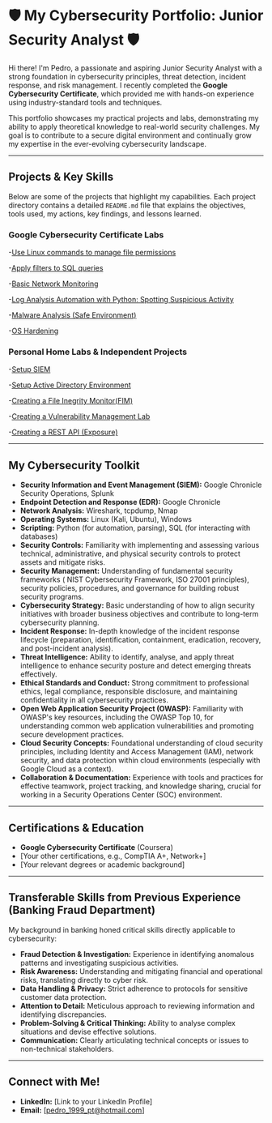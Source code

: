 # 🛡️ My Cybersecurity Portfolio: Junior Security Analyst 🛡️

Hi there! I'm Pedro, a passionate and aspiring Junior Security Analyst with a strong foundation in cybersecurity principles, threat detection, incident response, and risk management. I recently completed the **Google Cybersecurity Certificate**, which provided me with hands-on experience using industry-standard tools and techniques.

This portfolio showcases my practical projects and labs, demonstrating my ability to apply theoretical knowledge to real-world security challenges. My goal is to contribute to a secure digital environment and continually grow my expertise in the ever-evolving cybersecurity landscape.

---

## **Projects & Key Skills**

Below are some of the projects that highlight my capabilities. Each project directory contains a detailed `README.md` file that explains the objectives, tools used, my actions, key findings, and lessons learned.

### **Google Cybersecurity Certificate Labs**

-[Use Linux commands to manage file permissions](https://github.com/pedroTrvs99/Use_Linux_commands_to_manage_file_permissions/tree/main)

-[Apply filters to SQL queries](https://github.com/pedroTrvs99/Apply-filters-to-SQL-queries/blob/main/README.md)

-[Basic Network Monitoring](https://github.com/pedroTrvs99/Basic-Network-Monitoring-Deploying-an-Intrusion-Detection-System-IDS-/blob/main/README.md)

-[Log Analysis Automation with Python: Spotting Suspicious Activity](https://github.com/pedroTrvs99/Log-Analysis-Automation-with-Python-Spotting-Suspicious-Activity/edit/main/README.md)

-[Malware Analysis (Safe Environment)](https://github.com/pedroTrvs99/Basic-Malware-Analysis-Unpacking-a-Suspicious-File-in-a-Safe-Lab)

-[OS Hardening](https://github.com/pedroTrvs99/OS-Hardening-Strengthening-a-Linux-System-s-Defences/edit/main/README.md)


### **Personal Home Labs & Independent Projects**
-[Setup SIEM](https://github.com/pedroTrvs99/Use_Linux_commands_to_manage_file_permissions/tree/main)

-[Setup Active Directory Environment](https://github.com/pedroTrvs99/Apply-filters-to-SQL-queries/blob/main/README.md)

-[Creating a File Inegrity Monitor(FIM)](https://github.com/pedroTrvs99/Basic-Network-Monitoring-Deploying-an-Intrusion-Detection-System-IDS-/blob/main/README.md)

-[Creating a Vulnerability Management Lab](https://github.com/pedroTrvs99/Log-Analysis-Automation-with-Python-Spotting-Suspicious-Activity/edit/main/README.md)

-[Creating a REST API (Exposure)](https://github.com/pedroTrvs99/Basic-Malware-Analysis-Unpacking-a-Suspicious-File-in-a-Safe-Lab)

---

## **My Cybersecurity Toolkit**

* **Security Information and Event Management (SIEM):** Google Chronicle Security Operations, Splunk
* **Endpoint Detection and Response (EDR):** Google Chronicle
* **Network Analysis:** Wireshark, tcpdump, Nmap
* **Operating Systems:** Linux (Kali, Ubuntu), Windows
* **Scripting:** Python (for automation, parsing), SQL (for interacting with databases)
* **Security Controls:** Familiarity with implementing and assessing various technical, administrative, and physical security controls to protect assets and mitigate risks.
* **Security Management:** Understanding of fundamental security frameworks ( NIST Cybersecurity Framework, ISO 27001 principles), security policies, procedures, and governance for building robust security programs.
* **Cybersecurity Strategy:** Basic understanding of how to align security initiatives with broader business objectives and contribute to long-term cybersecurity planning.
* **Incident Response:** In-depth knowledge of the incident response lifecycle (preparation, identification, containment, eradication, recovery, and post-incident analysis).
* **Threat Intelligence:** Ability to identify, analyse, and apply threat intelligence to enhance security posture and detect emerging threats effectively.
* **Ethical Standards and Conduct:** Strong commitment to professional ethics, legal compliance, responsible disclosure, and maintaining confidentiality in all cybersecurity practices.
* **Open Web Application Security Project (OWASP):** Familiarity with OWASP's key resources, including the OWASP Top 10, for understanding common web application vulnerabilities and promoting secure development practices.
* **Cloud Security Concepts:** Foundational understanding of cloud security principles, including Identity and Access Management (IAM), network security, and data protection within cloud environments (especially with Google Cloud as a context).
* **Collaboration & Documentation:** Experience with tools and practices for effective teamwork, project tracking, and knowledge sharing, crucial for working in a Security Operations Center (SOC) environment.


---

## **Certifications & Education**

* **Google Cybersecurity Certificate** (Coursera)
* [Your other certifications, e.g., CompTIA A+, Network+]
* [Your relevant degrees or academic background]

---

## **Transferable Skills from Previous Experience (Banking Fraud Department)**

My background in banking honed critical skills directly applicable to cybersecurity:
* **Fraud Detection & Investigation:** Experience in identifying anomalous patterns and investigating suspicious activities.
* **Risk Awareness:** Understanding and mitigating financial and operational risks, translating directly to cyber risk.
* **Data Handling & Privacy:** Strict adherence to protocols for sensitive customer data protection.
* **Attention to Detail:** Meticulous approach to reviewing information and identifying discrepancies.
* **Problem-Solving & Critical Thinking:** Ability to analyse complex situations and devise effective solutions.
* **Communication:** Clearly articulating technical concepts or issues to non-technical stakeholders.

---

## **Connect with Me!**

* **LinkedIn:** [Link to your LinkedIn Profile]
* **Email:** [pedro_1999_pt@hotmail.com]

